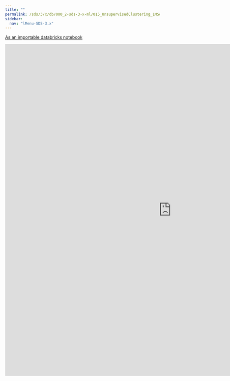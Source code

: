 ```yaml
---
title: ""
permalink: /sds/3/x/db/000_2-sds-3-x-ml/015_UnsupervisedClustering_1MSongsKMeans_Stage3Model/
sidebar:
  nav: "lMenu-SDS-3.x"
---
```


[As an importable databricks notebook](https://lamastex.github.io/scalable-data-science/sds/3/x/db/000_2-sds-3-x-ml/015_UnsupervisedClustering_1MSongsKMeans_Stage3Model.html)

<iframe src="https://lamastex.github.io/scalable-data-science/sds/3/x/db/000_2-sds-3-x-ml/015_UnsupervisedClustering_1MSongsKMeans_Stage3Model.html" width="1080" height="1080" frameborder="0"></iframe>
